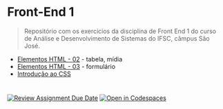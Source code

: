 # Front-End 1

> Repositório com os exercícios da disciplina de Front End 1 do curso de Análise e Desenvolvimento de Sistemas do IFSC, câmpus São José.

- [Elementos HTML - 02](html/elementos-html-02) - tabela, mídia
- [Elementos HTML - 03](html/elementos-html-03) - formulário
- [Introdução ao CSS](css) 

#


[![Review Assignment Due Date](https://classroom.github.com/assets/deadline-readme-button-22041afd0340ce965d47ae6ef1cefeee28c7c493a6346c4f15d667ab976d596c.svg)](https://classroom.github.com/a/IbH2dxOE)
[![Open in Codespaces](https://classroom.github.com/assets/launch-codespace-2972f46106e565e64193e422d61a12cf1da4916b45550586e14ef0a7c637dd04.svg)](https://classroom.github.com/open-in-codespaces?assignment_repo_id=18967271)
